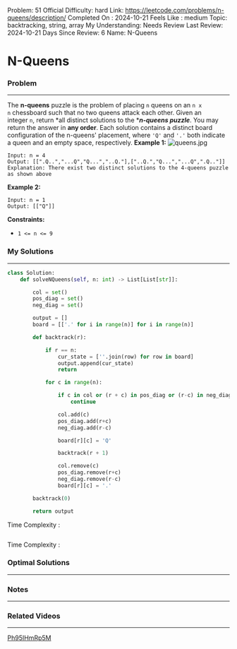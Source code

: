 Problem: 51
Official Difficulty: hard
Link: https://leetcode.com/problems/n-queens/description/
Completed On : 2024-10-21
Feels Like : medium
Topic: backtracking, string, array
My Understanding: Needs Review
Last Review: 2024-10-21
Days Since Review: 6
Name: N-Queens

# N-Queens
### Problem
___
The **n-queens** puzzle is the problem of placing `n` queens on an `n x n` chessboard such that no two queens attack each other.
Given an integer `n`, return *all distinct solutions to the ****n-queens puzzle***. You may return the answer in **any order**.
Each solution contains a distinct board configuration of the n-queens' placement, where `'Q'` and `'.'` both indicate a queen and an empty space, respectively.
**Example 1:**
![queens.jpg](https://assets.leetcode.com/uploads/2020/11/13/queens.jpg)
```plain text
Input: n = 4
Output: [[".Q..","...Q","Q...","..Q."],["..Q.","Q...","...Q",".Q.."]]
Explanation: There exist two distinct solutions to the 4-queens puzzle as shown above

```
**Example 2:**
```plain text
Input: n = 1
Output: [["Q"]]

```
**Constraints:**
- `1 <= n <= 9`
### My Solutions
___
```python
class Solution:
    def solveNQueens(self, n: int) -> List[List[str]]:

        col = set()
        pos_diag = set()
        neg_diag = set()

        output = []
        board = [['.' for i in range(n)] for i in range(n)]

        def backtrack(r):

            if r == n:
                cur_state = [''.join(row) for row in board]
                output.append(cur_state)
                return

            for c in range(n):

                if c in col or (r + c) in pos_diag or (r-c) in neg_diag:
                    continue

                col.add(c)
                pos_diag.add(r+c)
                neg_diag.add(r-c)

                board[r][c] = 'Q'

                backtrack(r + 1)

                col.remove(c)
                pos_diag.remove(r+c)
                neg_diag.remove(r-c)
                board[r][c] = '.'

        backtrack(0)

        return output
```

Time Complexity :
```python

```

Time Complexity : 
### Optimal Solutions
___

### Notes
___
 
### Related Videos 
___
[Ph95IHmRp5M](https://youtu.be/Ph95IHmRp5M)